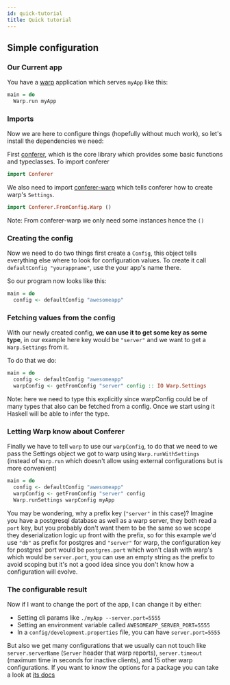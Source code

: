 ```yaml
---
id: quick-tutorial
title: Quick tutorial
---
```


## Simple configuration

### Our Current app

You have a [warp](https://hackage.haskell.org/package/warp) application which serves
`myApp` like this:

```haskell
main = do
  Warp.run myApp
```

### Imports

Now we are here to configure things (hopefully without much work), so let's install
the dependencies we need:

First [conferer](https://hackage.haskell.org/package/conferer), which is the core library
which provides some basic functions and typeclasses. To import conferer

```haskell
import Conferer
```

We also need to import [conferer-warp](https://hackage.haskell.org/package/conferer-warp)
which tells conferer how to create warp's `Settings`.

```haskell
import Conferer.FromConfig.Warp ()
```

Note: From conferer-warp we only need some instances hence the `()`

### Creating the config

Now we need to do two things first create a `Config`, this object tells everything else where to 
look for configuration values. To create it call `defaultConfig "yourappname"`, use the your app's 
name there.

So our program now looks like this:

```haskell
main = do
  config <- defaultConfig "awesomeapp"
```

### Fetching values from the config

With our newly created config, **we can use it to get some key as some type**, in our example here key 
would be `"server"` and we want to get a `Warp.Settings` from it.

To do that we do:

```haskell
main = do
  config <- defaultConfig "awesomeapp"
  warpConfig <- getFromConfig "server" config :: IO Warp.Settings 
```

Note: here we need to type this explicitly since warpConfig could be of many types that also can be fetched 
from a config. Once we start using it Haskell will be able to infer the type.

### Letting Warp know about Conferer

Finally we have to tell `warp` to use our `warpConfig`, to do that we need to we pass the Settings object 
we got to warp using `Warp.runWithSettings` (instead of `Warp.run` which doesn't allow using 
external configurations but is more convenient)

```haskell
main = do
  config <- defaultConfig "awesomeapp"
  warpConfig <- getFromConfig "server" config
  Warp.runSettings warpConfig myApp
```

You may be wondering, why a prefix key (`"server"` in this case)? Imagine you have a postgresql database as 
well as a warp server, they both read a `port` key, but you probably don't want them to be the same so we 
scope they deserialization logic up front with the prefix, so for this example we'd use `"db"` as prefix for 
postgres and `"server"` for warp, the configuration key for postgres' port would be `postgres.port` which 
won't clash with warp's which would be `server.port`, you can use an empty string as the prefix to avoid
scoping but it's not a good idea since you don't know how a configuration will evolve.

### The configurable result

Now if I want to change the port of the app, I can change it by either:

* Setting cli params like `./myApp --server.port=5555`
* Setting an environment variable called `AWESOMEAPP_SERVER_PORT=5555`
* In a `config/development.properties` file, you can have `server.port=5555`

But also we get many configurations that we usually can not touch like `server.serverName` (`Server` header
that warp reports), `server.timeout` (maximum time in seconds for inactive clients), and 15 other warp
configurations. If you want to know the options for a package you can take a look at [its docs](/docs/fromConfig/warp)
